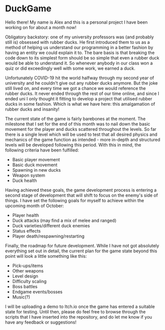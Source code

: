 # DuckGame
Hello there! My name is Alex and this is a personal project I have been working on for about a month now!

Obligatory backstory: one of my university professors was (and probably still is) obsessed with rubber ducks. He first introduced them to us as a method of helping us understand our programming in a better fashion by having an entity we could explain it to. The bare basis is that breaking the code down to its simplest form should be so simple that even a rubber duck would be able to understand it. So whenever anybody in our class won a quiz or did exceedingly well with some work, we earned a duck.

Unfortunately COVID-19 hit the world halfway through my second year of university and he couldn't give out any rubber ducks anymore. But the joke still lived on, and every time we got a chance we would reference the rubber ducks. It never ended through the rest of our time online, and since I ended uni I only thought it fitting to develop a project that utilised rubber ducks in some fashion. Which is what we have here: this amalgamation of rubber ducks and insanity!

The current state of the game is fairly barebones at the moment. The milestone that I set for the end of this month was to nail down the basic movement for the player and ducks scattered throughout the levels. So far there is a single level which will be used to test that all desired physics and mechanics of the game function as intended - more in-depth and structured levels will be developed following this period. With this in mind, the following criteria have been fulfilled:

 - Basic player movement
 - Basic duck movement
 - Spawning in new ducks
 - Weapon system
 - Duck health

Having achieved these goals, the game development process is entering a second stage of development that will shift to focus on the enemy's side of things. I have set the following goals for myself to achieve within the upcoming month of October:

 - Player health
 - Duck attacks (may find a mix of melee and ranged)
 - Duck varieties/different duck enemies
 - Status effects
 - Player death/respawning/restarting

Finally, the roadmap for future development. While I have not got absolutely everything set out in detail, the current plan for the game state beyond this point will look a little something like this:

 - Pick-ups/items
 - Other weapons
 - Level design
 - Difficulty scaling
 - Boss battles
 - Endgame events/bosses
 - Music(?)

I will be uploading a demo to Itch.io once the game has entered a suitable state for testing. Until then, please do feel free to browse through the scripts that I have inserted into the repository, and do let me know if you have any feedback or suggestions!
